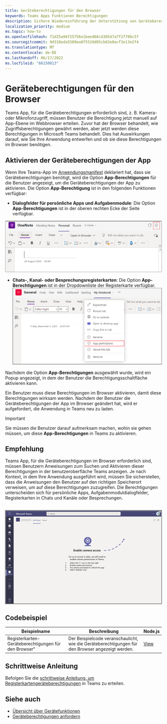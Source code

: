 ```yaml
---
title: Geräteberechtigungen für den Browser
keywords: Teams Apps Funktionen Berechtigungen
description: Sichere Wiedereinführung der Unterstützung von Geräteberechtigungen für Apps in unserem Webclient
localization_priority: medium
ms.topic: how-to
ms.openlocfilehash: f1d25a94f25756e1beed66c430547a7f2f706c5f
ms.sourcegitcommit: 9d318eda5589ea8f5519d05cb83e0acf3e13e2f4
ms.translationtype: MT
ms.contentlocale: de-DE
ms.lasthandoff: 06/17/2022
ms.locfileid: "66150813"
---
```

# <a name="device-permissions-for-the-browser"></a>Geräteberechtigungen für den Browser

Teams App, für die Geräteberechtigungen erforderlich sind, z. B. Kamera- oder Mikrofonzugriff, müssen Benutzer die Berechtigung jetzt manuell auf App-Ebene im Webbrowser erteilen. Zuvor hat der Browser behandelt, wie Zugriffsberechtigungen gewährt werden, aber jetzt werden diese Berechtigungen in Microsoft Teams behandelt. Dies hat Auswirkungen darauf, wie Sie Ihre Anwendung entwerfen und ob sie diese Berechtigungen im Browser benötigen.

## <a name="enable-apps-device-permissions"></a>Aktivieren der Geräteberechtigungen der App

Wenn Ihre Teams-App im [Anwendungsmanifest](native-device-permissions.md#specify-permissions) deklariert hat, dass sie Geräteberechtigungen benötigt, wird die Option **App-Berechtigungen** für die Benutzer angezeigt, um die Geräteberechtigungen der App zu aktivieren. Die Option **App-Berechtigung** ist in den folgenden Funktionen verfügbar:

* **Dialogfelder für persönliche Apps und Aufgabenmodule**: Die Option **App-Berechtigungen** ist in der oberen rechten Ecke der Seite verfügbar.
<img src="../../assets/images/tabs/apppermissions.png" alt="App permissions button" width="800"/>

* **Chats-, Kanal- oder Besprechungsregisterkarten**: Die Option **App-Berechtigungen** ist in der Dropdownliste der Registerkarte verfügbar. ![Dropdownliste „App-Berechtigungen“](../../assets/images/tabs/drop-downapppermissions.png)

Nachdem die Option **App-Berechtigungen** ausgewählt wurde, wird ein Popup angezeigt, in dem der Benutzer die Berechtigungsschaltfläche aktivieren kann.

Ein Benutzer muss diese Berechtigungen im Browser aktivieren, damit diese Berechtigungen wirksam werden. Nachdem der Benutzer die Geräteberechtigungen der App im Browser geändert hat, wird er aufgefordert, die Anwendung in Teams neu zu laden.

> [!IMPORTANT]
> Sie müssen die Benutzer darauf aufmerksam machen, wohin sie gehen müssen, um diese **App-Berechtigungen** in Teams zu aktivieren.

## <a name="recommendation"></a>Empfehlung

Teams App, für die Geräteberechtigungen im Browser erforderlich sind, müssen Benutzern Anweisungen zum Suchen und Aktivieren dieser Berechtigungen in der benutzeroberfläche Teams anzeigen. Je nach Kontext, in dem Ihre Anwendung ausgeführt wird, müssen Sie sicherstellen, dass die Anweisungen den Benutzer auf den richtigen Speicherort verweisen, um auf diese Berechtigungen zuzugreifen. Die Berechtigungen unterscheiden sich für persönliche Apps, Aufgabenmoduldialogfelder, Registerkarten in Chats und Kanäle oder Besprechungen.

</br>
<img src="../../assets/images/tabs/enable-access.png" alt="Enable camera access" width="800"/>

## <a name="code-sample"></a>Codebeispiel

|Beispielname | Beschreibung | Node.js |
|----------------|-----------------|--------------|
| Registerkarten-Geräteberechtigungen für den Browser“ | Der Beispielcode veranschaulicht, wie die Geräteberechtigungen für den Browser angezeigt werden. | [View](https://github.com/OfficeDev/Microsoft-Teams-Samples/tree/main/samples/tab-device-permissions/nodejs) |

## <a name="step-by-step-guide"></a>Schrittweise Anleitung

Befolgen Sie die [schrittweise Anleitung, um Registerkartengeräteberechtigungen](../../sbs-tab-device-permissions.yml) in Teams zu erteilen.

## <a name="see-also"></a>Siehe auch

* [Übersicht über Gerätefunktionen](device-capabilities-overview.md)
* [Geräteberechtigungen anfordern](native-device-permissions.md)
